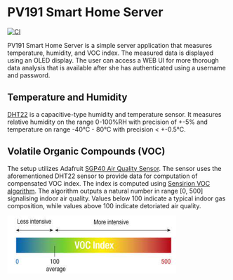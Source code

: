 # PV191 Smart Home Server

[![CI](https://github.com/KristianMika/pv191-smart-home-server/actions/workflows/ci.yaml/badge.svg)](https://github.com/KristianMika/pv191-smart-home-server/actions/workflows/ci.yaml)

PV191 Smart Home Server is a simple server application that measures temperature, humidity, and VOC index. The measured data is displayed using an OLED display. The user can access a WEB UI for more thorough data analysis that is available after she has authenticated using a username and password.

## Temperature and Humidity

[DHT22](https://pdf1.alldatasheet.com/datasheet-pdf/view/1132459/ETC2/DHT22.html) is a capacitive-type humidity and temperature sensor. It measures relative humidity on the range 0-100%RH with precision of +-5% and temperature on range -40°C - 80°C with precision < +-0.5°C.

## Volatile Organic Compounds (VOC)

The setup utilizes Adafruit [SGP40 Air Quality Sensor](https://docs.rs-online.com/1956/A700000007055193.pdf). The sensor uses the aforementioned DHT22 sensor to provide data for computation of compensated VOC index. The index is computed using [Sensirion VOC algorithm](https://github.com/Sensirion/gas-index-algorithm). The algorithm outputs a natural number in range [0, 500] signalising indoor air quality. Values below 100 indicate a typical indoor gas composition, while values above 100 indicate detoriated air quality.

![VOC scale](./.github/images/voc_scale.jpeg)
